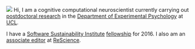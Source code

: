 <p><img src="//avatars3.githubusercontent.com/u/5082092?v=3&amp;s=460">
Hi, I am a cognitive computational neuroscientist currently carrying out <a href="http://bradlove.org/lab#olivia-guest">postdoctoral research</a> in the <a href="//www.ucl.ac.uk/pals/research/experimental-psychology/">Department of Experimental Psychology</a> at <a href="//www.ucl.ac.uk/">UCL</a>.</p>

<p>I have a <a href="//www.software.ac.uk/">Software Sustainability Institute</a> <a href="//software.ac.uk/fellows/olivia-guest">fellowship</a> for 2016. I also am an <a href="//rescience.github.io/board/">associate editor</a> at <a href="//rescience.github.io/">ReScience</a>.</p>

<!--<p>I am available for <a href="//www.ox.ac.uk/news-and-events/find-an-expert/dr-olivia-guest">consultation services</a> regarding computational cognitive modelling.</p>-->
